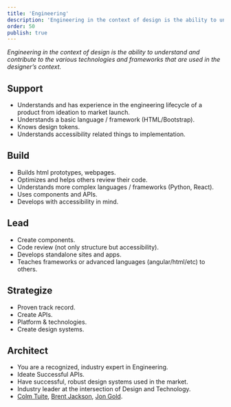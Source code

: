 ```yaml
---
title: 'Engineering'
description: 'Engineering in the context of design is the ability to understand and contribute to the various technologies and frameworks that are used in the designer’s context.'
order: 50
publish: true
---
```


_Engineering in the context of design is the ability to understand and contribute to the various technologies and frameworks that are used in the designer’s context._

## Support

-   Understands and has experience in the engineering lifecycle of a product from ideation to market launch.
-   Understands a basic language / framework (HTML/Bootstrap).
-   Knows design tokens.
-   Understands accessibility related things to implementation.

## Build

-   Builds html prototypes, webpages.
-   Optimizes and helps others review their code.
-   Understands more complex languages / frameworks (Python, React).
-   Uses components and APIs.
-   Develops with accessibility in mind.

## Lead

-   Create components.
-   Code review (not only structure but accessibility).
-   Develops standalone sites and apps.
-   Teaches frameworks or advanced languages (angular/html/etc) to others.

## Strategize

-   Proven track record.
-   Create APIs.
-   Platform & technologies.
-   Create design systems.

## Architect

-   You are a recognized, industry expert in Engineering.
-   Ideate Successful APIs.
-   Have successful, robust design systems used in the market.
-   Industry leader at the intersection of Design and Technology.
-   [Colm Tuite](https://www.colmtuite.com/), [Brent Jackson](http://jxnblk.com/), [Jon Gold](https://twitter.com/jongold?lang=es).
